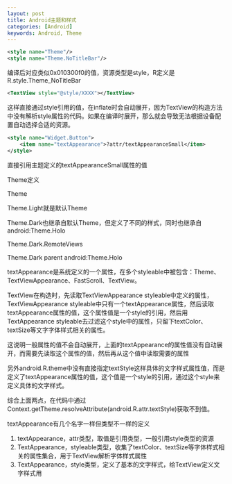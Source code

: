 ```yaml
---
layout: post
title: Android主题和样式
categories: [Android]
keywords: Android, Theme
---
```


```xml
<style name="Theme"/>
<style name="Theme.NoTitleBar"/>
```

编译后对应类似0x010300f0的值，资源类型是style，R定义是R.style.Theme_NoTitleBar

```xml
<TextView style="@style/XXXX"></TextView>
```

这样直接通过style引用的值，在inflate时会自动展开，因为TextView的构造方法中没有解析style属性的代码。如果在编译时展开，那么就会导致无法根据设备配置自动选择合适的资源。

```xml
<style name="Widget.Button">
    <item name="textAppearance">?attr/textAppearanceSmall</item>
</style>
```

直接引用主题定义的textAppearanceSmall属性的值

Theme定义

Theme

Theme.Light就是默认Theme

Theme.Dark也继承自默认Theme，但定义了不同的样式，同时也继承自android:Theme.Holo

Theme.Dark.RemoteViews

Theme.Dark parent android:Theme.Holo

textAppearance是系统定义的一个属性，在多个styleable中被包含：Theme、TextViewAppearance、FastScroll、TextView。

TextView在构造时，先读取TextViewAppearance styleable中定义的属性，TextViewAppearance styleable中只有一个textAppearance属性，然后读取textAppearance属性的值，这个属性值是一个style的引用，然后用TextAppearance styleable去过滤这个style中的属性，只留下textColor、textSize等文字字体样式相关的属性。

这说明一般属性的值不会自动展开，上面的textAppearance的属性值没有自动展开，而需要先读取这个属性的值，然后再从这个值中读取需要的属性

另外android.R.theme中没有直接指定textStyle这样具体的文字样式属性值，而是定义了textAppearance属性的值，这个值是一个style的引用，通过这个style来定义具体的文字样式。

综合上面两点，在代码中通过Context.getTheme.resolveAttribute(android.R.attr.textStyle)获取不到值。

textAppearance有几个名字一样但类型不一样的定义

1. textAppearance，attr类型，取值是引用类型，一般引用style类型的资源
2. TextAppearance，styleable类型，收集了textColor、textSize等字体样式相关的属性集合，用于TextView解析字体样式属性
3. TextAppearance，style类型，定义了基本的文字样式，给TextView定义文字样式用   
